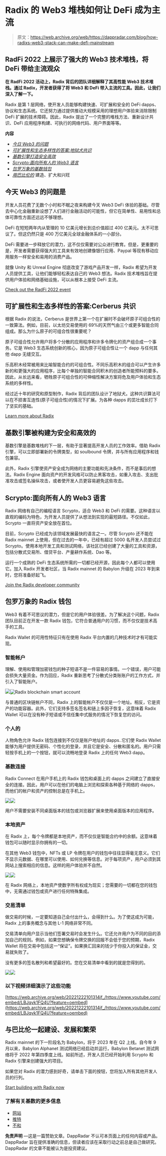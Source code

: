 # Radix 的 Web3 堆栈如何让 DeFi 成为主流

> 原文：<https://web.archive.org/web/https://dappradar.com/blog/how-radixs-web3-stack-can-make-defi-mainstream>

## RadFi 2022 上展示了强大的 Web3 技术堆栈，将 DeFi 带给主流观众

**在 RadFi 2022 活动上，Radix 背后的团队详细解释了其高性能 Web3 技术堆栈。通过 Radix，开发者获得了将 Web3 和 DeFi 带入主流的工具。因此，让我们深入了解一下。**

Radix 是第 1 层网络，使开发人员能够构建快速、可扩展和安全的 DeFi dapps、协议和生态系统。它还努力通过提供推动大规模采用的理想用户体验来消除限制 DeFi 扩展的技术障碍。因此，Radix 提出了一个完整的堆栈方法、重新设计共识、DeFi 应用程序构建、可执行的网络代码、用户界面等等。

**内容**

*   [*今日 Web3 的问题*](https://web.archive.org/web/20221222101314/https://dappradar.com/blog/how-radixs-web3-stack-can-make-defi-mainstream/#problem)
*   [*可扩展性和生态多样性的答案:地狱犬共识*](https://web.archive.org/web/20221222101314/https://dappradar.com/blog/how-radixs-web3-stack-can-make-defi-mainstream/#answer)
*   [*基数引擎打造安全高效*](https://web.archive.org/web/20221222101314/https://dappradar.com/blog/how-radixs-web3-stack-can-make-defi-mainstream/#engine)
*   [*Scrypto:面向所有人的 Web3 语言*](https://web.archive.org/web/20221222101314/https://dappradar.com/blog/how-radixs-web3-stack-can-make-defi-mainstream/#scrypto)
*   *[包罗万象的基数钱包](https://web.archive.org/web/20221222101314/https://dappradar.com/blog/how-radixs-web3-stack-can-make-defi-mainstream/#wallet)*
*   *[用巴比伦的](https://web.archive.org/web/20221222101314/https://dappradar.com/blog/how-radixs-web3-stack-can-make-defi-mainstream/#scale)* 建造、扩大和兴旺

## 今天 Web3 的问题是

开发人员花费了无数个小时和不眠之夜来构建今天 Web3 DeFi 体验的基础。尽管去中心化金融重新设想了人们进行金融活动的可能性，但它在简单性、易用性和总体可靠性方面还远远不够理想。

DeFi 在短短两年内从管理的 10 亿美元增长到总价值超过 400 亿美元。太不可思议了。但这仍然只是 400 万亿美元全球金融体系的一小部分。

DeFi 需要进一步释放它的潜力，这不仅仅需要对公众进行教育。但是，更重要的是，开发者需要获得强大的工具来有效地创建像银行应用、Paypal 等现有移动应用服务一样安全和易用的消费产品。

就像 Unity 和 Unreal Engine 彻底改变了游戏产品开发一样，Radix 希望为开发人员提供工具，让他们能够轻松表达自己的 Web3 想法。Radix 技术堆栈旨在提供用户体验和网络基础设施，可以从根本上接受 DeFi 主流。

[Check out the RadFi 2022 event](https://web.archive.org/web/20221222101314/https://www.radixdlt.com/radfi?utm_campaign=dappradar&utm_medium=deveco&utm_source=Dappradar)

## 可扩展性和生态多样性的答案:Cerberus 共识

根据 Radix 的说法，Cerberus 是世界上第一个在扩展时不会破坏原子可组合性的一致算法。例如，目前，以太坊交易使用的 69%的天然气由三个或更多智能合同组成。那么为什么原子的可组合性很重要呢？

原子可组合性允许用户将多个分散的应用程序和许多令牌化的资产组合成一个事务。它是 Web3 生态系统创新的核心，因为原子可组合性让一个 dapp 与任何其他 dapp 无缝交互。

乐高积木经常被用来比喻智能合约的可组合性。不同乐高积木的组合可以产生许多新的和更强大的应用程序，比每个单独的智能合同积木的创造者所能预料的要多。因此，从长远来看，牺牲原子可组合性的可伸缩性解决方案将危及用户体验和生态系统的多样性。

经过近十年的研究和原型制作，Radix 背后的团队设计了地狱犬。这种共识算法可以在不损害互连性(原子可组合性)的情况下扩展。为各种 dapps 的茁壮成长打下了坚实的基础。

[Learn more about Radix](https://web.archive.org/web/20221222101314/https://www.radixdlt.com/?utm_campaign=dappradar&utm_medium=deveco&utm_source=Dappradar)

## 基数引擎被构建为安全和高效的

基数引擎是基数堆栈的下一层，有助于显著提高开发人员的工作效率。借助 Radix 引擎，可以立即部署新的令牌类型，如 soulbound 令牌，并与所有应用程序和钱包兼容。

此外，Radix 引擎使资产安全成为网络的主要功能和先决条件，而不是事后的想法。Radix Engine 面向资产的开发风格可以防止黑客攻击，如重入攻击、支出批准攻击或签名操纵攻击，或者使开发人员更容易避免这些攻击。

## Scrypto:面向所有人的 Web3 语言

Radix 网络有自己的编程语言 Scrypto，适合 Web3 和 DeFi 的需要。这种语言以直观的编码为特色，为开发人员提供了从想法到实现的最短路径。不仅如此，Scrypto 一直将资产安全放在首位。

目前，Scrypto 已经成为该领域发展最快的语言之一。尽管 Scrypto 还不能在 Radix mainnet 上使用，但在过去的一年中，已经有超过 5000 名开发人员尝试过 Scrypto。使用本地开发工具和测试网络，该社区已经创建了大量的工具和资源，包括分散式交易所、借贷平台、产量耕作系统、Dao 等。

运行一个成熟的 DeFi 生态系统所需的一切都已经开源，因此每个人都可以使用它。加入 Radix 开发者社区，当 Radix mainnet 的 Babylon 升级在 2023 年到来时，您将准备好起飞。

[Join the Radix developer community](https://web.archive.org/web/20221222101314/https://developers.radixdlt.com/?utm_campaign=dappradar&utm_medium=deveco&utm_source=Dappradar)

## 包罗万象的 Radix 钱包

Web3 有着不可思议的潜力，但是它的用户体验很差。为了解决这个问题，Radix 团队目前正在开发一款 Radix 钱包，它符合普通用户的习惯，而不仅仅是技术高手的工具。

Radix Wallet 的可用性特征只有在使用 Radix 平台内置的几种技术时才有可能实现。

### 智能帐户

理解、使用和管理加密钱包的种子短语不是一件容易的事情。一个错误，用户可能会损失大量资金。作为回应，Radix 重新思考了分散式分类账账户的工作方式，并引入了智能账户。

![](img/18060a4be47cf811b9616aed4faaf9fc.png)![Radix blockchain smart account](img/4c72ba4ae9ff5c9950c25c63c87c496b.png)

与普通的区块链帐户不同，Radix 上的智能帐户不仅仅是一个地址。相反，它是资产的功能容器。此外，它们支持多签名签名和链上多因子恢复，这意味着 Radix Wallet 可以在没有种子短语或不信任集中式服务的情况下恢复您的访问。

### 个人的

人物角色允许 Radix 钱包连接到不仅仅是账户地址的 dapps..它们使 Radix Wallet 能够为用户提供无密码、个性化的登录，并且它是安全、分散和匿名的。用户只需轻按手机上的一个按钮，就可以流畅地登录 Radix 上的任何 Web3 dapp。

### 基数连接

Radix Connect 在用户手机上的 Radix 钱包和桌面上的 dapps 之间建立了直接安全的连接。因此，用户可以在他们的电脑上浏览和探索各种基于网络的 dapps，而他们的帐户和资产的控制总是在手机上。

![](img/2538ef2d8acd5cca20f333930034dc99.png)![](img/a9026bd29977a17691c57e6218fb1e2c.png)

用户不需要安装不同桌面版本的钱包或浏览器扩展来使用桌面版本的应用程序。

### 本地资产

在 Radix 上，每个令牌都是本地资产，而不仅仅是智能合约中的余额。这意味着钱包可以随时显示你拥有的一切。

在其他 Web3 钱包中，NFTs 或 LP 令牌在用户的钱包中往往显得毫无意义。它们不显示元数据、在哪里可以使用、如何兑换等信息。对于每项资产，用户必须到其网站上搜索相应的信息。这样的用户体验并不自然。

![](img/18060a4be47cf811b9616aed4faaf9fc.png)![](img/ced60c97e31ba4a0a9cc4cee3758a509.png)

在 Radix 网络上，本地资产使数字所有权成为现实；您需要的一切都在您的钱包中，无需通过钱包或资产进行任何特殊集成。

### 交易清单

做交易的时候，一定要知道自己会付出什么，会得到什么。为了使这成为可能，Radix 上的事务概念与其他 L-1 网络非常不同。

交易清单向用户显示当他们签署交易时会发生什么。它还允许用户为不同的目的添加自己的规则。例如，如果您想确保令牌交换的回报不会低于您的预期，Radix Wallet 将在交易中包括这一“保证”。如果换汇回来的钱少于你投入的保证金，交易就失败了。

没有更多的签名散列和希望最好的。您在交易清单中看到的就是您得到的。

![](img/18060a4be47cf811b9616aed4faaf9fc.png)![](img/265513241d1e58f72a026bfc2156d443.png)

### 以下视频详细演示了这些功能

[https://web.archive.org/web/20221222101314if_/https://www.youtube.com/embed/LBJqvk1FQ4U?feature=oembed](https://web.archive.org/web/20221222101314if_/https://www.youtube.com/embed/LBJqvk1FQ4U?feature=oembed)

## 与巴比伦一起建设、发展和繁荣

Radix mainnet 的下一阶段名为 Babylon，将于 2023 年在 Q2 上线。自今年 9 月以来，Babylon Alphanet 测试网络已经启动并运行，Babylon Betanet 测试网络将于 2022 年第四季度上线。如前所述，开发人员已经开始利用 Scrypto 和 Radix 引擎来创建强大的项目。

如果您对 Radix 的潜力感到好奇，请单击下面的按钮，您将加入所有其他开发人员的行列。

[Start building with Radix now](https://web.archive.org/web/20221222101314/https://developers.radixdlt.com/?utm_campaign=dappradar&utm_medium=deveco&utm_source=Dappradar)

### 了解有关基数的更多信息

*   [网站](https://web.archive.org/web/20221222101314/https://www.radixdlt.com/?utm_campaign=dappradar&utm_medium=deveco&utm_source=Dappradar)
*   [推特](https://web.archive.org/web/20221222101314/https://twitter.com/radixdlt)
*   [不和](https://web.archive.org/web/20221222101314/https://twitter.com/RadixDLT)

**免责声明** —这是一篇赞助文章。DappRadar 不认可本页面上的任何内容或产品。DappRadar 旨在提供准确的信息，但读者应该在采取行动之前总是自己做研究。DappRadar 的文章不能被认为是投资建议。